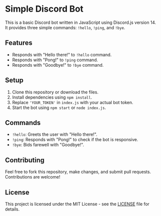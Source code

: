 # Simple Discord Bot

This is a basic Discord bot written in JavaScript using Discord.js version 14. It provides three simple commands: `!hello`, `!ping`, and `!bye`.

## Features

- Responds with "Hello there!" to `!hello` command.
- Responds with "Pong!" to `!ping` command.
- Responds with "Goodbye!" to `!bye` command.

## Setup

1. Clone this repository or download the files.
2. Install dependencies using `npm install`.
3. Replace `'YOUR_TOKEN'` in `index.js` with your actual bot token.
4. Start the bot using `npm start` or `node index.js`.

## Commands

- `!hello`: Greets the user with "Hello there!".
- `!ping`: Responds with "Pong!" to check if the bot is responsive.
- `!bye`: Bids farewell with "Goodbye!".

## Contributing

Feel free to fork this repository, make changes, and submit pull requests. Contributions are welcome!

## License

This project is licensed under the MIT License - see the [LICENSE](LICENSE) file for details.
